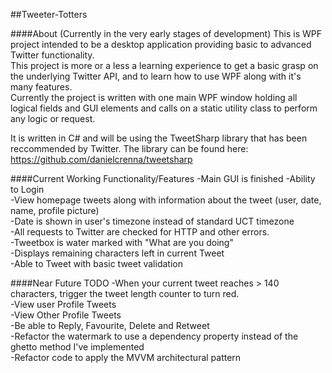 ##Tweeter-Totters

####About (Currently in the very early stages of development)
This is WPF project intended to be a desktop application providing basic to advanced Twitter functionality. <br />
This project is more or a less a learning experience to get a basic grasp on the underlying Twitter API, and to learn how to use WPF along with it's many features.<br />
Currently the project is written with one main WPF window holding all logical fields and GUI elements and calls on a static utility class to perform any logic or request.<br />

It is written in C# and will be using the TweetSharp library that has been reccommended by Twitter. The library can be found here: https://github.com/danielcrenna/tweetsharp

####Current Working Functionality/Features
-Main GUI is finished
-Ability to Login<br />
-View homepage tweets along with information about the tweet (user, date, name, profile picture)<br />
-Date is shown in user's timezone instead of standard UCT timezone<br />
-All requests to Twitter are checked for HTTP and other errors.<br />
-Tweetbox is water marked with "What are you doing"<br />
-Displays remaining characters left in current Tweet<br />
-Able to Tweet with basic tweet validation<br />

####Near Future TODO
-When your current tweet reaches > 140 characters, trigger the tweet length counter to turn red.<br />
-View user Profile Tweets<br />
-View Other Profile Tweets<br />
-Be able to Reply, Favourite, Delete and Retweet<br />
-Refactor the watermark to use a dependency property instead of the ghetto method I've implemented<br />
-Refactor code to apply the MVVM architectural pattern
